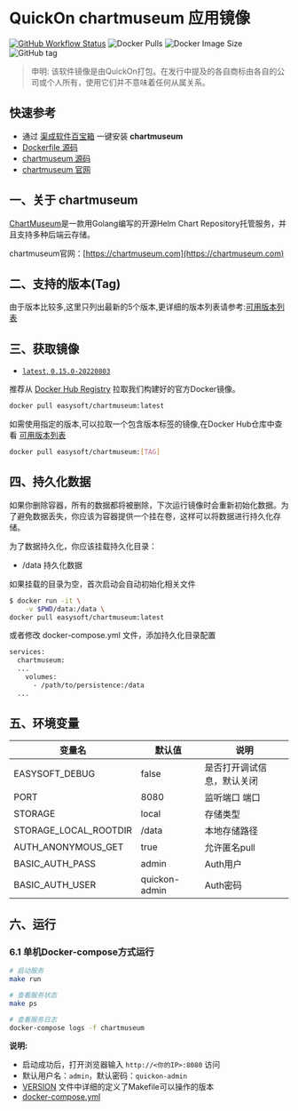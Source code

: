 <!-- 该文档是模板生成，手动修改的内容会被覆盖，详情参见：https://github.com/quicklyon/template-toolkit -->
# QuickOn chartmuseum 应用镜像

[![GitHub Workflow Status](https://github.com/quicklyon/chartmuseum-docker/actions/workflows/docker.yml/badge.svg)](https://github.com/quicklyon-docker/chartmuseum/actions/workflows/docker.yml)
![Docker Pulls](https://img.shields.io/docker/pulls/easysoft/chartmuseum?style=flat-square)
![Docker Image Size](https://img.shields.io/docker/image-size/easysoft/chartmuseum?style=flat-square)
![GitHub tag](https://img.shields.io/github/v/tag/quicklyon/chartmuseum-docker?style=flat-square)

> 申明: 该软件镜像是由QuickOn打包。在发行中提及的各自商标由各自的公司或个人所有，使用它们并不意味着任何从属关系。

## 快速参考

- 通过 [渠成软件百宝箱](https://www.qucheng.com/app-install/install-chartmuseum-138.html) 一键安装 **chartmuseum**
- [Dockerfile 源码](https://github.com/quicklyon/chartmuseum-docker)
- [chartmuseum 源码](https://github.com/helm/chartmuseum)
- [chartmuseum 官网](https://chartmuseum.com)

## 一、关于 chartmuseum

[ChartMuseum](https://chartmuseum.com/)是一款用Golang编写的开源Helm Chart Repository托管服务，并且支持多种后端云存储。

chartmuseum官网：[https://chartmuseum.com](https://chartmuseum.com)

<!-- 这里写应用的【附加信息】 -->

<!-- 示例

### 1.1 特性

- 批量执行: 主机命令在线批量执行
- 在线终端: 主机支持浏览器在线终端登录
- 文件管理: 主机文件在线上传下载
- 任务计划: 灵活的在线任务计划
- 发布部署: 支持自定义发布部署流程
- 配置中心: 支持 KV、文本、json 等格式的配置
- 监控中心: 支持站点、端口、进程、自定义等监控
- 报警中心: 支持短信、邮件、钉钉、微信等报警方式
- 优雅美观: 基于 Ant Design 的 UI 界面
- 开源免费: 前后端代码完全开源

-->

## 二、支持的版本(Tag)

由于版本比较多,这里只列出最新的5个版本,更详细的版本列表请参考:[可用版本列表](https://hub.docker.com/r/easysoft/chartmuseum/tags/)

## 三、获取镜像

* [`latest`, `0.15.0-20220803`](https://github.com/quicklyon/chartmuseum-docker/blob/0.15.0-20220803/Dockerfile)

推荐从 [Docker Hub Registry](https://hub.docker.com/r/easysoft/chartmuseum) 拉取我们构建好的官方Docker镜像。

```bash
docker pull easysoft/chartmuseum:latest
```

如需使用指定的版本,可以拉取一个包含版本标签的镜像,在Docker Hub仓库中查看 [可用版本列表](https://hub.docker.com/r/easysoft/chartmuseum/tags/)

```bash
docker pull easysoft/chartmuseum:[TAG]
```

## 四、持久化数据

如果你删除容器，所有的数据都将被删除，下次运行镜像时会重新初始化数据。为了避免数据丢失，你应该为容器提供一个挂在卷，这样可以将数据进行持久化存储。

为了数据持久化，你应该挂载持久化目录：

- /data 持久化数据

如果挂载的目录为空，首次启动会自动初始化相关文件

```bash
$ docker run -it \
    -v $PWD/data:/data \
docker pull easysoft/chartmuseum:latest
```

或者修改 docker-compose.yml 文件，添加持久化目录配置

```bash
services:
  chartmuseum:
  ...
    volumes:
      - /path/to/persistence:/data
  ...
```

## 五、环境变量

| 变量名           | 默认值        | 说明                             |
| ---------------- | ------------- | -------------------------------- |
| EASYSOFT_DEBUG   | false         | 是否打开调试信息，默认关闭       |
| PORT       | 8080          | 监听端口 端口                       |
| STORAGE         | local          | 存储类型                 |
| STORAGE_LOCAL_ROOTDIR       | /data          | 本地存储路径                     |
| AUTH_ANONYMOUS_GET   | true     | 允许匿名pull                       |
| BASIC_AUTH_PASS       | admin     | Auth用户 |
| BASIC_AUTH_USER       | quickon-admin          | Auth密码 |

## 六、运行

### 6.1 单机Docker-compose方式运行

```bash
# 启动服务
make run

# 查看服务状态
make ps

# 查看服务日志
docker-compose logs -f chartmuseum

```


**说明:**

- 启动成功后，打开浏览器输入 `http://<你的IP>:8080` 访问
- 默认用户名：`admin`，默认密码：`quickon-admin`
- [VERSION](https://github.com/quicklyon/chartmuseum-docker/blob/main/VERSION) 文件中详细的定义了Makefile可以操作的版本
- [docker-compose.yml](https://github.com/quicklyon/chartmuseum-docker/blob/main/docker-compose.yml)
